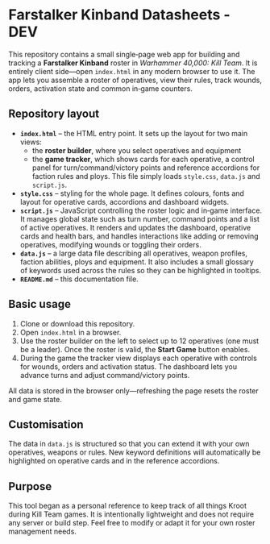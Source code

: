 # Farstalker Kinband Datasheets - DEV

This repository contains a small single‑page web app for building and tracking a **Farstalker Kinband** roster in *Warhammer 40,000: Kill Team*. It is entirely client side—open `index.html` in any modern browser to use it. The app lets you assemble a roster of operatives, view their rules, track wounds, orders, activation state and common in‑game counters.

## Repository layout

- **`index.html`** – the HTML entry point. It sets up the layout for two main views:
  - the **roster builder**, where you select operatives and equipment
  - the **game tracker**, which shows cards for each operative, a control panel for turn/command/victory points and reference accordions for faction rules and ploys.
  This file simply loads `style.css`, `data.js` and `script.js`.
- **`style.css`** – styling for the whole page. It defines colours, fonts and layout for operative cards, accordions and dashboard widgets.
- **`script.js`** – JavaScript controlling the roster logic and in‑game interface. It manages global state such as turn number, command points and a list of active operatives. It renders and updates the dashboard, operative cards and health bars, and handles interactions like adding or removing operatives, modifying wounds or toggling their orders.
- **`data.js`** – a large data file describing all operatives, weapon profiles, faction abilities, ploys and equipment. It also includes a small glossary of keywords used across the rules so they can be highlighted in tooltips.
- **`README.md`** – this documentation file.

## Basic usage

1. Clone or download this repository.
2. Open `index.html` in a browser.
3. Use the roster builder on the left to select up to 12 operatives (one must be a leader). Once the roster is valid, the **Start Game** button enables.
4. During the game the tracker view displays each operative with controls for wounds, orders and activation status. The dashboard lets you advance turns and adjust command/victory points.

All data is stored in the browser only—refreshing the page resets the roster and game state.

## Customisation

The data in `data.js` is structured so that you can extend it with your own operatives, weapons or rules. New keyword definitions will automatically be highlighted on operative cards and in the reference accordions.

## Purpose

This tool began as a personal reference to keep track of all things Kroot during Kill Team games. It is intentionally lightweight and does not require any server or build step. Feel free to modify or adapt it for your own roster management needs.

